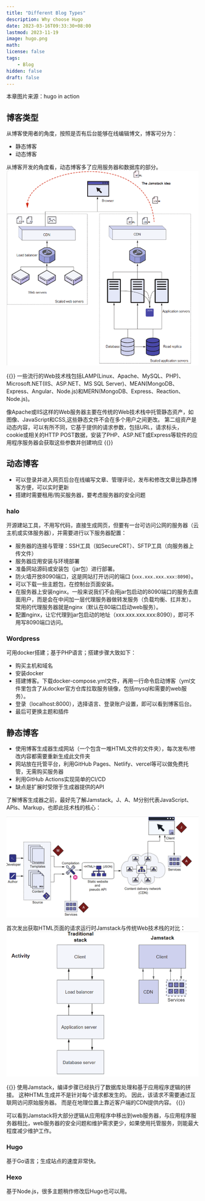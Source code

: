 ```yaml
---
title: "Different Blog Types"
description: Why choose Hugo
date: 2023-03-16T09:33:30+08:00
lastmod: 2023-11-19
image: hugo.png
math: 
license: false
tags: 
    - Blog
hidden: false
draft: false
---
```

本章图片来源：hugo in action

## 博客类型
从博客使用者的角度，按照是否有后台能够在线编辑博文，博客可分为：
- 静态博客
- 动态博客

从博客开发的角度看，动态博客多了应用服务器和数据库的部分。
![典型动态博客架构](典型动态博客架构.png)

{{<quote>}}
一些流行的Web技术栈包括LAMP(Linux、Apache、MySQL、PHP)、Microsoft.NET(IIS、ASP.NET、MS SQL Server)、MEAN(MongoDB、Express、Angular、Node.js)和MERN(MongoDB、Express、Reaction、Node.js)。

像Apache或IIS这样的Web服务器主要在传统的Web技术栈中托管静态资产，如图像、JavaScript和CSS,这些静态文件不会在多个用户之间更改。 第二组资产是动态内容，可以有所不同，它基于提供的请求参数，包括URL，请求标头，cookie或相关的HTTP POST数据，安装了PHP、ASP.NET或Express等软件的应用程序服务器会获取这些参数并创建响应
{{</quote>}}

## 动态博客
- 可以登录并进入网页后台在线编写文章、管理评论，发布和修改文章比静态博客方便，可以实时更新
- 搭建时需要租用/购买服务器，要考虑服务器的安全问题

### halo
开源建站工具，不用写代码，直接生成网页，但要有一台可访问公网的服务器（云主机或实体服务器），并需要进行以下服务器配置：
  - 服务器的连接与管理：SSH工具（如SecureCRT）、SFTP工具（向服务器上传文件）
  - 服务器应用安装与环境部署
  - 准备网站源码或安装包（jar包）进行部署。
  - 防火墙开放8090端口，这是网站打开访问的端口 (`xxx.xxx.xxx.xxx:8090`）。
  - 可以下载一些主题包，在控制台页面安装。
  - 在服务器上安装nginx。一般来说我们不会用jar包启动的8090端口的服务去直面用户，而是会在中间加一层代理服务器做转发服务（负载均衡、扛并发）。常用的代理服务器就是nginx（默认在80端口启动web服务）。
  - 配置nginx，让它代理到jar包启动的地址（xxx.xxx.xxx.xxx:8090），即可不用写8090端口访问。

  
### Wordpress
可用docker搭建；基于PHP语言；搭建步骤大致如下：
- 购买主机和域名
- 安装docker
- 搭建博客。下载docker-compose.yml文件，再用一行命令启动博客（yml文件里包含了从docker官方仓库拉取服务镜像，包括mysql和需要的web服务）。
- 登录（localhost:8000），选择语言、登录账户设置，即可以看到博客后台。
- 最后可更换主题和插件



## 静态博客
- 使用博客生成器生成网站（一个包含一堆HTML文件的文件夹），每次发布/修改内容都需要重新生成此文件夹
- 网站放在托管平台，利用GitHub Pages、Netlify、vercel等可以做免费托管，无需购买服务器
- 利用GitHub Actions实现简单的CI/CD
- 缺点是扩展时受限于生成器提供的API

了解博客生成器之前，最好先了解Jamstack。J、A、M分别代表JavaScript、APIs、Markup，也即此技术栈的核心：

![Jamstack](jamstack静态博客架构.png)

首次发出获取HTML页面的请求运行时Jamstack与传统Web技术栈的对比：
![与动态站点的web技术栈对比](对比.png)

{{<quote>}}
使用Jamstack，编译步骤已经执行了数据库处理和基于应用程序逻辑的拼接。 这种HTML生成并不是针对每个请求都发生的。 因此，该请求不需要通过互联网访问原始服务器。 而是在地理位置上靠近客户端的CDN提供内容。
{{</quote>}}

可以看到Jamstack将大部分逻辑从应用程序中移出到web服务器，与应用程序服务器相比，web服务器的安全问题和维护需求更少，如果使用托管服务，则能最大程度减少维护工作。

### Hugo
基于Go语言；生成站点的速度非常快。

### Hexo
基于Node.js，很多主题稍作修改后Hugo也可以用。

